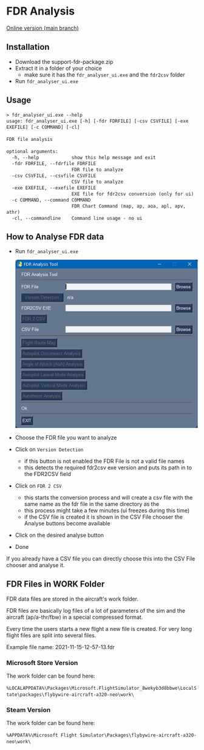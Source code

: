 # FDR Analysis 

[Online version (main branch)](https://github.com/flybywiresim/fdr-analysis/blob/main/support/_HOWTO_README.md)

## Installation

- Download the support-fdr-package.zip
- Extract it in a folder of your choice
  - make sure it has the `fdr_analyser_ui.exe` and the `fdr2csv` folder
- Run `fdr_analyser_ui.exe`  

## Usage

```
> fdr_analyser_ui.exe --help
usage: fdr_analyser_ui.exe [-h] [-fdr FDRFILE] [-csv CSVFILE] [-exe EXEFILE] [-c COMMAND] [-cl]

FDR file analysis

optional arguments:
  -h, --help            show this help message and exit
  -fdr FDRFILE, --fdrfile FDRFILE
                        FDR file to analyze
  -csv CSVFILE, --csvfile CSVFILE
                        CSV file to analyze
  -exe EXEFILE, --exefile EXEFILE
                        EXE file for fdr2csv conversion (only for ui)
  -c COMMAND, --command COMMAND
                        FDR Chart Command (map, ap, aoa, apl, apv, athr)
  -cl, --commandline    Command line usage - no ui
```  

## How to Analyse FDR data

- Run `fdr_analyser_ui.exe` 

    ![img.png](howto_1.png)

- Choose the FDR file you want to analyze
- Click on `Version Detection`
  - if this button is not enabled the FDR File is not a valid file names
  - this detects the required fdr2csv exe version and puts its path in to the FDR2CSV field
- Click on `FDR 2 CSV`
  - this starts the conversion process and will create a csv file with the same name as the fdr file in the same directory as the
  - this process might take a few minutes (ui freezes during this time)
  - if the CSV file is created it is shown in the CSV File chooser the Analyse buttons become available
- Click on the desired analyse button
- Done

If you already have a CSV file you can directly choose this into the CSV File chooser and analyse it.

## FDR Files in WORK Folder

FDR data files are stored in the aircraft's work folder. 

FDR files are basically log files of a lot of parameters of the sim and the aircraft (ap/a-thr/fbw) in a special compressed format.

Every time the users starts a new flight a new file is created. For very long flight files are split into several files. 

Example file name: 2021-11-15-12-57-13.fdr

### Microsoft Store Version

The work folder can be found here:

`%LOCALAPPDATA%\Packages\Microsoft.FlightSimulator_8wekyb3d8bbwe\LocalState\packages\flybywire-aircraft-a320-neo\work\`

### Steam Version

The work folder can be found here:

`%APPDATA%\Microsoft Flight Simulator\Packages\flybywire-aircraft-a320-neo\work\`

